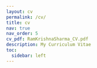 ```yaml
---
layout: cv
permalink: /cv/
title: cv
nav: true
nav_order: 5
cv_pdf: RamKrishnaSharma_CV.pdf
description: My Curriculum Vitae
toc:
  sidebar: left
---
```

